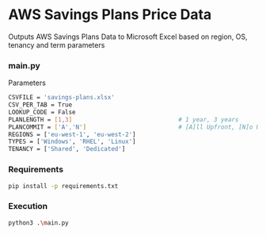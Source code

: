 # AWS Savings Plans Price Data
Outputs AWS Savings Plans Data to Microsoft Excel based on region, OS, tenancy and term parameters

### main.py
Parameters
```sh
CSVFILE = 'savings-plans.xlsx'
CSV_PER_TAB = True
LOOKUP_CODE = False
PLANLENGTH = [1,3]                              # 1 year, 3 years
PLANCOMMIT = ['A','N']                          # [A]ll Upfront, [N]o Upfront, [P]artial Upfront
REGIONS = ['eu-west-1', 'eu-west-2']
TYPES = ['Windows', 'RHEL', 'Linux']
TENANCY = ['Shared', 'Dedicated']
```

### Requirements
```sh
pip install -p requirements.txt
```

### Execution 
```sh
python3 .\main.py
```
